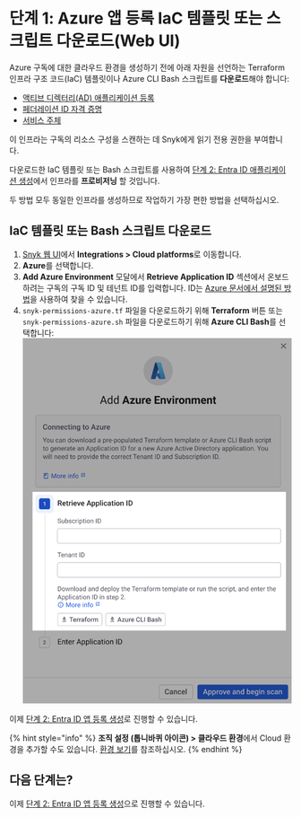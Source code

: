 # 단계 1: Azure 앱 등록 IaC 템플릿 또는 스크립트 다운로드(Web UI)

Azure 구독에 대한 클라우드 환경을 생성하기 전에 아래 자원을 선언하는 Terraform 인프라 구조 코드(IaC) 템플릿이나 Azure CLI Bash 스크립트를 **다운로드**해야 합니다:

* [액티브 디렉터리(AD) 애플리케이션 등록](https://learn.microsoft.com/en-us/azure/active-directory/develop/app-objects-and-service-principals#application-registration)
* [페더레이션 ID 자격 증명](https://learn.microsoft.com/en-us/azure/active-directory/develop/workload-identity-federation)
* [서비스 주체](https://learn.microsoft.com/en-us/azure/active-directory/develop/app-objects-and-service-principals#service-principal-object)

이 인프라는 구독의 리소스 구성을 스캔하는 데 Snyk에게 읽기 전용 권한을 부여합니다.

다운로드한 IaC 템플릿 또는 Bash 스크립트를 사용하여 [단계 2: Entra ID 애플리케이션 생성](step-2-create-the-azure-ad-app-registration.md)에서 인프라를 **프로비저닝** 할 것입니다.

두 방법 모두 동일한 인프라를 생성하므로 작업하기 가장 편한 방법을 선택하십시오.

## IaC 템플릿 또는 Bash 스크립트 다운로드

1. [Snyk 웹 UI](https://app.snyk.io/)에서 **Integrations > Cloud platforms**로 이동합니다.
2. **Azure**를 선택합니다.
3. **Add Azure Environment** 모달에서 **Retrieve Application ID** 섹션에서 온보드하려는 구독의 구독 ID 및 테넌트 ID를 입력합니다. ID는 [Azure 문서에서 설명된 방법](https://learn.microsoft.com/en-us/azure/azure-portal/get-subscription-tenant-id)을 사용하여 찾을 수 있습니다.
4. `snyk-permissions-azure.tf` 파일을 다운로드하기 위해 **Terraform** 버튼 또는 `snyk-permissions-azure.sh` 파일을 다운로드하기 위해 **Azure CLI Bash**를 선택합니다:\
   ![Snyk Cloud Add Azure Environment 모달](../../../../../.gitbook/assets/snyk-cloud-onboard-azure-step-1.png)

이제 [단계 2: Entra ID 앱 등록 생성](step-2-create-the-azure-ad-app-registration.md)로 진행할 수 있습니다.

{% hint style="info" %}
**조직 설정 (톱니바퀴 아이콘) > 클라우드 환경**에서 Cloud 환경을 추가할 수도 있습니다. [환경 보기](../../../../../scan-with-snyk/snyk-iac/getting-started-with-iac+-and-cloud-scans/snyk-environments/view-add-and-remove-environments.md)를 참조하십시오.
{% endhint %}

## 다음 단계는?

이제 [단계 2: Entra ID 앱 등록 생성](step-2-create-the-azure-ad-app-registration.md)으로 진행할 수 있습니다.